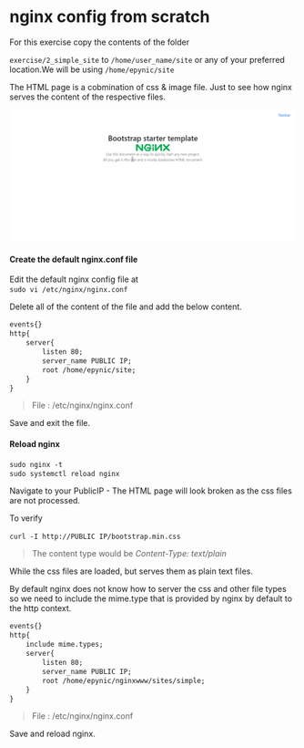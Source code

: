 # nginx config from scratch

For this exercise copy the contents of the folder

`exercise/2_simple_site` to `/home/user_name/site` or any of your preferred location.We will be using `/home/epynic/site`

The HTML page is a cobmination of css & image file. Just to see how nginx serves the content of the respective files.

![html sample page](screenshots/2_simple_html_site.png?raw=true "Nginx Page")


#### Create the default nginx.conf file

Edit the default nginx config file at \
`sudo vi /etc/nginx/nginx.conf `

Delete all of the content of the file and add the below content.
````
events{}
http{
    server{
        listen 80;
        server_name PUBLIC IP;
        root /home/epynic/site;
    }
}
````
> File : /etc/nginx/nginx.conf

Save and exit the file.

#### Reload nginx

````
sudo nginx -t 
sudo systemctl reload nginx 
````

Navigate to your PublicIP - The HTML page will look broken as the css files are not processed.

To verify 

```` curl -I http://PUBLIC IP/bootstrap.min.css ````

> The content type would be _Content-Type: text/plain_

While the css files are loaded, but serves them as plain text files.

By default nginx does not know how to server the css and other file types so we need to include the mime.type that is provided by nginx by default to the http context.


````
events{}
http{
    include mime.types;
    server{
        listen 80;
        server_name PUBLIC IP;
        root /home/epynic/nginxwww/sites/simple;
    }
}
````
> File : /etc/nginx/nginx.conf

Save and reload nginx.